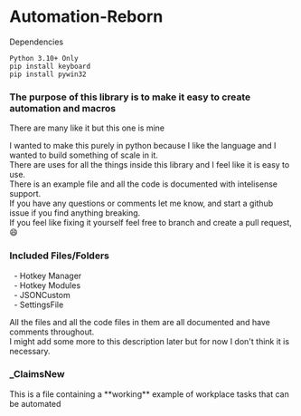 # Automation-Reborn

Dependencies
```
Python 3.10+ Only
pip install keyboard
pip install pywin32
```
<h3>The purpose of this library is to make it easy to create automation and macros</h3>
<p>There are many like it but this one is mine</p>

I wanted to make this purely in python because I like the language and I wanted to build something of scale in it. <br>
There are uses for all the things inside this library and I feel like it is easy to use. <br>
There is an example file and all the code is documented with intelisense support. <br>
If you have any questions or comments let me know, and start a github issue if you find anything breaking. <br>
If you feel like fixing it yourself feel free to branch and create a pull request, 😄


<h3>Included Files/Folders</h3>
&nbsp - Hotkey Manager<br>
&nbsp - Hotkey Modules<br>
&nbsp - JSONCustom<br>
&nbsp - SettingsFile<br>

All the files and all the code files in them are all documented and have comments throughout. <br>
I might add some more to this description later but for now I don't think it is necessary. <br>

<h3>_ClaimsNew</h3>
This is a file containing a **working** example of workplace tasks that can be automated <br>
